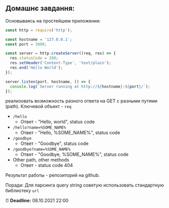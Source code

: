 ## **Домашнє завдання:**

Основываясь на простейшем приложении:

```jsx
const http = require('http');

const hostname = '127.0.0.1';
const port = 3000;

const server = http.createServer((req, res) => {
  res.statusCode = 200;
  res.setHeader('Content-Type', 'text/plain');
  res.end('Hello World');
});

server.listen(port, hostname, () => {
  console.log(`Server running at http://${hostname}:${port}/`);
});
```

реализовать возможность разного ответа на GET c разными путями (path). Ключевой объект - `req`

- `/hello`
    - Ответ - "Hello, world", status code
- `/hello?name=%SOME_NAME%`
    - Ответ - "Hello, %SOME_NAME%", status code
- `/goodbye`
    - Ответ - "Goodbye", status code
- `/goodbye?name=%SOME_NAME%`
    - Ответ - "Goodbye, %SOME_NAME%", status code
- Other path, other methods
    - Ответ - status code 404

Результат работы - репозиторий на github.

Поради: 
Для парсинга query string советую использовать стандартную библиотеку `url`

⏰ **Deadline:** 
08.10.2021 22:00